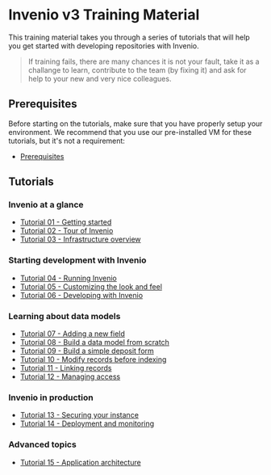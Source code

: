 # Invenio v3 Training Material

This training material takes you through a series of tutorials that will help
you get started with developing repositories with Invenio.

> If training fails, there are many chances it is not your fault, take it as 
a challange to learn, contribute to the team (by fixing it) and ask for help 
to your new and very nice colleagues.

## Prerequisites

Before starting on the tutorials, make sure that you have properly setup your
environment. We recommend that you use our pre-installed VM for these
tutorials, but it's not a requirement:

- [Prerequisites](00-prerequisites/)

## Tutorials

### Invenio at a glance

- [Tutorial 01 - Getting started](01-getting-started/)
- [Tutorial 02 - Tour of Invenio](02-invenio-tour/)
- [Tutorial 03 - Infrastructure overview](03-infrastructure-tour/)

### Starting development with Invenio

- [Tutorial 04 - Running Invenio](04-running-invenio/)
- [Tutorial 05 - Customizing the look and feel](05-customizing-invenio/)
- [Tutorial 06 - Developing with Invenio](06-developing-with-invenio/)

### Learning about data models

- [Tutorial 07 - Adding a new field](07-data-models-new-field/)
- [Tutorial 08 - Build a data model from scratch](08-data-models-from-scratch/)
- [Tutorial 09 - Build a simple deposit form](09-deposit-form/)
- [Tutorial 10 - Modify records before indexing](10-indexing-records/)
- [Tutorial 11 - Linking records](11-linking-records/)
- [Tutorial 12 - Managing access](12-managing-access/)

### Invenio in production

- [Tutorial 13 - Securing your instance](13-securing-your-instance/)
- [Tutorial 14 - Deployment and monitoring](14-deployment-monitoring/)

### Advanced topics

- [Tutorial 15 - Application architecture](15-application-architecture/)

